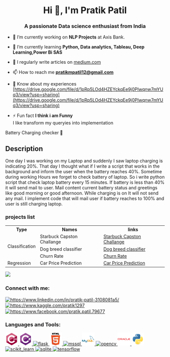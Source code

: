<h1 align="center">Hi 👋, I'm Pratik Patil</h1>
<h3 align="center">A passionate Data science enthusiast from India</h3>

- 🔭 I’m currently working on **NLP Projects** at Axis Bank.

- 🌱 I’m currently learning **Python, Data analytics, Tableau, Deep Learning,Power Bi SAS**

- 📝 I regularly write articles on [medium.com](medium.com)

- 📫 How to reach me **pratikmpatil12@gmail.com**

- 📄 Know about my experiences [https://drive.google.com/file/d/1pRp5LOd4HZEYckqEe9j0Plwqnw7mYUq3/view?usp=sharing](https://drive.google.com/file/d/1pRp5LOd4HZEYckqEe9j0Plwqnw7mYUq3/view?usp=sharing)

- ⚡ Fun fact **I think i am Funny**<br>
I like transform my queryies into implementation

Battery Charging checker 🔋
## Description
One day I was working on my Laptop and suddenly I saw laptop charging is indicating 20%. That day I thought what if I write a script that works in the background and inform the user when the battery reaches 40%. Sometime during working Hours we forget to check battery of laptop.
So i write python script that check laptop battery every 15 minutes. If battery is less than 40% it will send mail to user.
Mail content current battery status and greetings like good morning or good afternoon. While charging is on It will not send any mail.
I implement code that will mail user if battery reaches to 100% and user is still charging laptop.

### projects list 
<table>
  <tr>
    <th>Type</th>
    <th>Names</th>
    <th>links</th>
  </tr>
  <tr>
    <td rowspan="3">Classification</td>
    <td>Starbuck Capston Challange</td>
    <td><a href='https://github.com/pratikp12/starbuck_challenge'>Starbuck Capston Challange</a></td>
  </tr>
  <tr>
    <td>Dog breed classifier</td>
    <td> <a href='https://github.com/pratikp12/dog_breed_classifer'>Dog breed classifier</a></td>
  </tr>
  <tr>
    <td>Churn Rate</td>
    <td> <a href='https://github.com/pratikp12/Minimize_churn_rate'>Churn Rate</a></td>
  </tr>

  <tr>
    <td rowspan="2">Regression</td>
    <td>Car Price Prediction</td>
    <td><a href='https://github.com/pratikp12/Car_price_prediction'>Car Price Prediction</a></td>
  </tr>
  
</table>


<img src='https://github.com/pratikp12/battery-Charging-Checker/blob/main/Hnet-image500.gif'>
<h3 align="left">Connect with me:</h3>
<p align="left">
<a href="https://www.linkedin.com/in/pratikmpatil/" target="blank"><img align="center" src="https://cdn.jsdelivr.net/npm/simple-icons@3.0.1/icons/linkedin.svg" alt="https://www.linkedin.com/in/pratik-patil-3108081a5/" height="30" width="40" /></a>
<a href="https://kaggle.com/https://www.kaggle.com/pratik1297" target="blank"><img align="center" src="https://cdn.jsdelivr.net/npm/simple-icons@3.0.1/icons/kaggle.svg" alt="https://www.kaggle.com/pratik1297" height="30" width="40" /></a>
<a href="https://fb.com/https://www.facebook.com/pratik.patil.79677" target="blank"><img align="center" src="https://cdn.jsdelivr.net/npm/simple-icons@3.0.1/icons/facebook.svg" alt="https://www.facebook.com/pratik.patil.79677" height="30" width="40" /></a>
</p>

<h3 align="left">Languages and Tools:</h3>
<p align="left"> <a href="https://www.w3schools.com/cpp/" target="_blank"> <img src="https://raw.githubusercontent.com/devicons/devicon/master/icons/cplusplus/cplusplus-original.svg" alt="cplusplus" width="40" height="40"/> </a> <a href="https://www.w3schools.com/cs/" target="_blank"> <img src="https://raw.githubusercontent.com/devicons/devicon/master/icons/csharp/csharp-original.svg" alt="csharp" width="40" height="40"/> </a> <a href="https://flask.palletsprojects.com/" target="_blank"> <img src="https://www.vectorlogo.zone/logos/pocoo_flask/pocoo_flask-icon.svg" alt="flask" width="40" height="40"/> </a> <a href="https://www.w3.org/html/" target="_blank"> <img src="https://raw.githubusercontent.com/devicons/devicon/master/icons/html5/html5-original-wordmark.svg" alt="html5" width="40" height="40"/> </a> <a href="https://www.microsoft.com/en-us/sql-server" target="_blank"> <img src="https://cdn.worldvectorlogo.com/logos/microsoft-sql-server.svg" alt="mssql" width="40" height="40"/> </a> <a href="https://www.mysql.com/" target="_blank"> <img src="https://raw.githubusercontent.com/devicons/devicon/master/icons/mysql/mysql-original-wordmark.svg" alt="mysql" width="40" height="40"/> </a> <a href="https://opencv.org/" target="_blank"> <img src="https://www.vectorlogo.zone/logos/opencv/opencv-icon.svg" alt="opencv" width="40" height="40"/> </a> <a href="https://www.oracle.com/" target="_blank"> <img src="https://raw.githubusercontent.com/devicons/devicon/master/icons/oracle/oracle-original.svg" alt="oracle" width="40" height="40"/> </a> <a href="https://www.python.org" target="_blank"> <img src="https://raw.githubusercontent.com/devicons/devicon/master/icons/python/python-original.svg" alt="python" width="40" height="40"/> </a> <a href="https://scikit-learn.org/" target="_blank"> <img src="https://upload.wikimedia.org/wikipedia/commons/0/05/Scikit_learn_logo_small.svg" alt="scikit_learn" width="40" height="40"/> </a> <a href="https://www.sqlite.org/" target="_blank"> <img src="https://www.vectorlogo.zone/logos/sqlite/sqlite-icon.svg" alt="sqlite" width="40" height="40"/> </a> <a href="https://www.tensorflow.org" target="_blank"> <img src="https://www.vectorlogo.zone/logos/tensorflow/tensorflow-icon.svg" alt="tensorflow" width="40" height="40"/> </a> </p>
